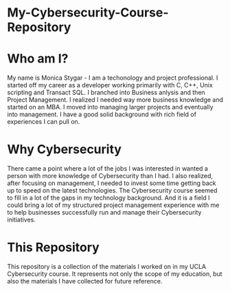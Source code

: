 # My-Cybersecurity-Course-Repository

# Who am I?
My name is Monica Stygar - I am a techonology and project professional.  I started off my career as a developer working primarily with C, C++, Unix scripting and Transact SQL. I branched into Business anlysis and then Project Management.  I realized I needed way more business knowledge and started on an MBA. I moved into managing larger projects and eventually into management.  I have a good solid background with rich field of experiences I can pull on.

# Why Cybersecurity
There came a point where a lot of the jobs I was interested in wanted a person with more knowledge of Cybersecurity than I had.  I also realized, after focusing on management, I needed to invest some time getting back up to speed on the latest technologies.  The Cybersecurity course seemed to fill in a lot of the gaps in my technology background.  And it is a field I could bring a lot of my structured project management experience with me to help businesses successfully run and manage their Cybersecurity initiatives.

# This Repository
This repository is a collection of the materials I worked on in my UCLA Cybersecurity course.  It represents not only the scope of my education, but also the materials I have collected for future reference.
